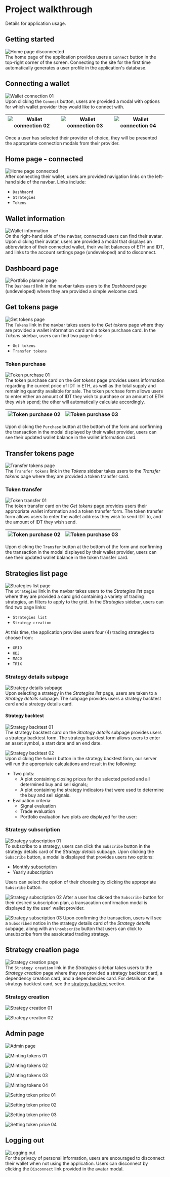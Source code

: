 # Project walkthrough

Details for application usage.

## Getting started

![Home page disconnected](miscellaneous/idv3_home_page_disconnected.png)  
The home page of the application provides users a `Connect` button in the top-right corner of the screen. Connecting to the site for the first time automatically generates a user profile in the application's database.

## Connecting a wallet

![Wallet connection 01](miscellaneous/idv3_wallet_connection_01.png)  
Upon clicking the `Connect` button, users are provided a modal with options for which wallet provider they would like to connect with.

| ![Wallet connection 02](miscellaneous/idv3_wallet_connection_02.png) | ![Wallet connection 03](miscellaneous/idv3_wallet_connection_03.png) | ![Wallet connection 04](miscellaneous/idv3_wallet_connection_04.png) |
| -------------------------------------------------------------------- | -------------------------------------------------------------------- | -------------------------------------------------------------------- |

Once a user has selected their provider of choice, they will be presented the appropriate connection modals from their provider.

## Home page - connected

![Home page connected](miscellaneous/idv3_home_page_connected.png)  
After connecting their wallet, users are provided navigation links on the left-hand side of the navbar. Links include:

- `Dashbaord`
- `Strategies`
- `Tokens`

## Wallet information

![Wallet information](miscellaneous/idv3_wallet_information_modal.png)  
On the right-hand side of the navbar, connected users can find their avatar. Upon clicking their avatar, users are provided a modal that displays an abbreviation of their connected wallet, their wallet balances of ETH and IDT, and links to the account settings page (undeveloped) and to disconnect.

## Dashboard page

![Portfolio planner page](miscellaneous/idv3_dashboard_page.png)  
The `Dashboard` link in the navbar takes users to the _Dashboard_ page (undeveloped) where they are provided a simple welcome card.

## Get tokens page

![Get tokens page](miscellaneous/idv3_get_tokens_page.png)  
The `Tokens` link in the navbar takes users to the _Get tokens_ page where they are provided a wallet information card and a token purchase card. In the _Tokens_ sidebar, users can find two page links:

- `Get tokens`
- `Transfer tokens`

### Token purchase

![Token purchase 01](miscellaneous/idv3_token_purchase_01.png)  
The token purchase card on the _Get tokens_ page provides users information regarding the current price of IDT in ETH, as well as the total supply and remaining quantity available for sale. The token purchase form allows users to enter either an amount of IDT they wish to purchase or an amount of ETH they wish spend; the other will automatically calculate accordingly.

| ![Token purchase 02](miscellaneous/idv3_token_purchase_02.png) | ![Token purchase 03](miscellaneous/idv3_token_purchase_03.png) |
| -------------------------------------------------------------- | -------------------------------------------------------------- |

Upon clicking the `Purchase` button at the bottom of the form and confirming the transaction in the modal displayed by their wallet provider, users can see their updated wallet balance in the wallet information card.

## Transfer tokens page

![Transfer tokens page](miscellaneous/idv3_transfer_tokens_page.png)  
The `Transfer tokens` link in the _Tokens_ sidebar takes users to the _Transfer tokens_ page where they are provided a token transfer card.

### Token transfer

![Token transfer 01](miscellaneous/idv3_token_transfer_01.png)  
The token transfer card on the _Get tokens_ page provides users their appropriate wallet information and a token transfer form. The token transfer form allows users to enter the wallet address they wish to send IDT to, and the amount of IDT they wish send.

| ![Token purchase 02](miscellaneous/idv3_token_transfer_02.png) | ![Token purchase 03](miscellaneous/idv3_token_transfer_03.png) |
| -------------------------------------------------------------- | -------------------------------------------------------------- |

Upon clicking the `Transfer` button at the bottom of the form and confirming the transaction in the modal displayed by their wallet provider, users can see their updated wallet balance in the token transfer card.

## Strategies list page

![Strategies list page](miscellaneous/idv3_strategies_list_page.png)  
The `Strategies` link in the navbar takes users to the _Strategies list_ page where they are provided a card grid containing a variety of trading strategies, an filters to apply to the grid. In the _Strategies_ sidebar, users can find two page links:

- `Strategies list`
- `Strategy creation`

At this time, the application provides users four (4) trading strategies to choose from:

- `GRID`
- `KDJ`
- `MACD`
- `TRIX`

### Strategy details subpage

![Strategy details subpage](miscellaneous/idv3_strategy_details_subpage.png)  
Upon selecting a strategy in the _Strategies list_ page, users are taken to a _Strategy details_ subpage. The subpage provides users a strategy backtest card and a strategy details card.

#### Strategy backtest

![Strategy backtest 01](miscellaneous/idv3_strategy_backtest_01.png)  
The strategy backtest card on the _Strategy details_ subpage provides users a strategy backtest form. The strategy backtest form allows users to enter an asset symbol, a start date and an end date.

![Strategy backtest 02](miscellaneous/idv3_strategy_backtest_02.png)  
Upon clicking the `Submit` button in the strategy backtest form, our server will run the appropriate calculations and result in the following:

- Two plots:
  - A plot containing closing prices for the selected period and all determined buy and sell signals;
  - A plot containing the strategy indicators that were used to determine the buy and sell signals.
- Evaluation criteria:
  - Signal evaluation
  - Trade evaluation
  - Portfolio evaluation two plots are displayed for the user:

### Strategy subscription

![Strategy subscription 01](miscellaneous/idv3_strategy_subscription_01.png)  
To subscribe to a strategy, users can click the `Subscribe` button in the strategy details card of the _Strategy details_ subpage. Upon clicking the `Subscribe` button, a modal is displayed that provides users two options:

- Monthly subscription
- Yearly subscription

Users can select the option of their choosing by clicking the appropriate `Subscribe` button.

![Strategy subscription 02](miscellaneous/idv3_strategy_subscription_02.png)
After a user has clicked the `Subscribe` button for their desired subscription plan, a transacation confirmation modal is displayed by the user' wallet provider.

![Strategy subscription 03](miscellaneous/idv3_strategy_subscription_03.png)
Upon confirming the transaction, users will see a `Subscribed` notice in the strategy details card of the _Strategy details_ subpage, along with an `Unsubscribe` button that users can click to unsubscribe from the assoicated trading strategy.

## Strategy creation page

![Strategy creation page](miscellaneous/idv3_strategy_creation_page.png)  
The `Strategy creation` link in the _Strategies_ sidebar takes users to the _Strategy creation_ page where they are provided a strategy backtest card, a dependency creation card, and a dependencies card. For details on the strategy backtest card, see the [strategy backtest](https://github.com/julianritchey/project-3/project_walkthrough.mb#strategy-backtest) section.

### Strategy creation

![Strategy creation 01](miscellaneous/idv3_strategy_creation_01.png)

![Strategy creation 02](miscellaneous/idv3_strategy_creation_02.png)

## Admin page

![Admin page](miscellaneous/idv3_admin_page_01.png)

![Minting tokens 01](miscellaneous/idv3_minting_tokens_01.png)

![Minting tokens 02](miscellaneous/idv3_minting_tokens_02.png)

![Minting tokens 03](miscellaneous/idv3_minting_tokens_03.png)

![Minting tokens 04](miscellaneous/idv3_minting_tokens_04.png)

![Setting token price 01](miscellaneous/idv3_setting_token_price_01.png)

![Setting token price 02](miscellaneous/idv3_setting_token_price_02.png)

![Setting token price 03](miscellaneous/idv3_setting_token_price_03.png)

![Setting token price 04](miscellaneous/idv3_setting_token_price_04.png)

## Logging out

![Logging out](miscellaneous/idv3_wallet_disconnection.png)  
For the privacy of personal information, users are encouraged to disconnect their wallet when not using the application. Users can disconnect by clicking the `Disconnect` link provided in the avatar modal.
